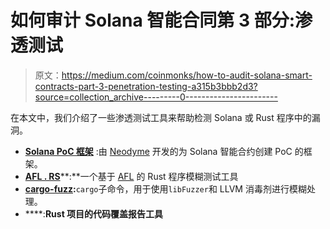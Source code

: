 # 如何审计 Solana 智能合同第 3 部分:渗透测试

> 原文：<https://medium.com/coinmonks/how-to-audit-solana-smart-contracts-part-3-penetration-testing-a315b3bbb2d3?source=collection_archive---------0----------------------->

在本文中，我们介绍了一些渗透测试工具来帮助检测 Solana 或 Rust 程序中的漏洞。

*   [**Solana PoC 框架**](https://github.com/neodyme-labs/solana-poc-framework) :由 [Neodyme](https://neodyme.io/) 开发的为 Solana 智能合约创建 PoC 的框架。
*   [**AFL . RS**](https://github.com/rust-fuzz/afl.rs)**:**一个基于 [AFL](http://lcamtuf.coredump.cx/afl/) 的 Rust 程序模糊测试工具
*   [**cargo-fuzz**](https://github.com/rust-fuzz/cargo-fuzz)**:**`cargo`子命令，用于使用`libFuzzer`和 LLVM 消毒剂进行模糊处理。
*   [](https://github.com/xd009642/tarpaulin)****:**Rust 项目的代码覆盖报告工具**
